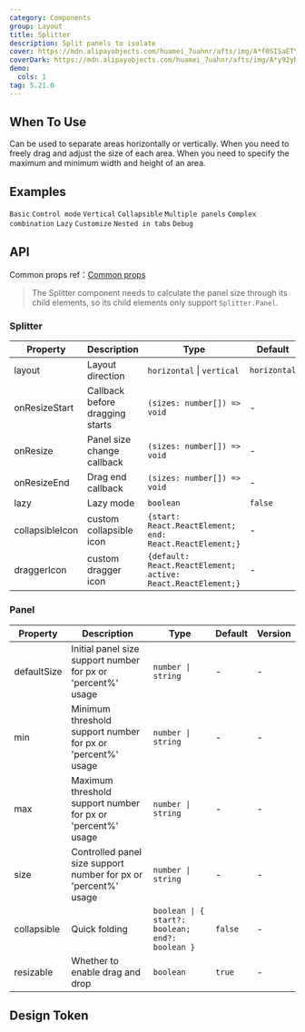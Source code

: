 ```yaml
---
category: Components
group: Layout
title: Splitter
description: Split panels to isolate
cover: https://mdn.alipayobjects.com/huamei_7uahnr/afts/img/A*f0SISaETY0wAAAAAAAAAAAAADrJ8AQ/original
coverDark: https://mdn.alipayobjects.com/huamei_7uahnr/afts/img/A*y92yRYhObU8AAAAAAAAAAAAADrJ8AQ/original
demo:
  cols: 1
tag: 5.21.0
---
```


## When To Use

Can be used to separate areas horizontally or vertically. When you need to freely drag and adjust the size of each area. When you need to specify the maximum and minimum width and height of an area.

## Examples

<!-- prettier-ignore -->
<code src="./demo/size.tsx">Basic</code>
<code src="./demo/control.tsx">Control mode</code>
<code src="./demo/vertical.tsx">Vertical</code>
<code src="./demo/collapsible.tsx">Collapsible</code>
<code src="./demo/multiple.tsx">Multiple panels</code>
<code src="./demo/group.tsx">Complex combination</code>
<code src="./demo/lazy.tsx" version="5.23.0">Lazy</code>
<code src="./demo/customize.tsx" version="5.23.0">Customize</code>
<code src="./demo/nested-in-tabs.tsx" debug>Nested in tabs</code>
<code src="./demo/debug.tsx" debug>Debug</code>

## API

Common props ref：[Common props](/docs/react/common-props)

> The Splitter component needs to calculate the panel size through its child elements, so its child elements only support `Splitter.Panel`.

### Splitter

| Property | Description | Type | Default | Version |
| --- | --- | --- | --- | --- |
| layout | Layout direction | `horizontal` \| `vertical` | `horizontal` | - |
| onResizeStart | Callback before dragging starts | `(sizes: number[]) => void` | - | - |
| onResize | Panel size change callback | `(sizes: number[]) => void` | - | - |
| onResizeEnd | Drag end callback | `(sizes: number[]) => void` | - | - |
| lazy | Lazy mode | `boolean` | `false` | 5.23.0 |
| collapsibleIcon | custom collapsible icon | `{start: React.ReactElement; end: React.ReactElement;}` | - | 5.23.0 |
| draggerIcon | custom dragger icon | `{default: React.ReactElement; active: React.ReactElement;}` | - | 5.23.0 |

### Panel

| Property | Description | Type | Default | Version |
| --- | --- | --- | --- | --- |
| defaultSize | Initial panel size support number for px or 'percent%' usage | `number \| string` | - | - |
| min | Minimum threshold support number for px or 'percent%' usage | `number \| string` | - | - |
| max | Maximum threshold support number for px or 'percent%' usage | `number \| string` | - | - |
| size | Controlled panel size support number for px or 'percent%' usage | `number \| string` | - | - |
| collapsible | Quick folding | `boolean \| { start?: boolean; end?: boolean }` | `false` | - |
| resizable | Whether to enable drag and drop | `boolean` | `true` | - |

## Design Token

<ComponentTokenTable component='Splitter'></ComponentTokenTable>
